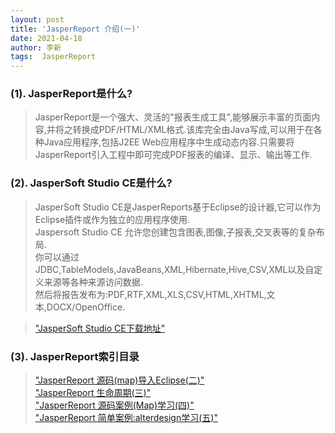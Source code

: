 ```yaml
---
layout: post
title: 'JasperReport 介绍(一)'
date: 2021-04-18
author: 李新
tags:  JasperReport
---
```


### (1). JasperReport是什么?
> JasperReport是一个强大、灵活的"报表生成工具",能够展示丰富的页面内容,并将之转换成PDF/HTML/XML格式.该库完全由Java写成,可以用于在各种Java应用程序,包括J2EE Web应用程序中生成动态内容.只需要将JasperReport引入工程中即可完成PDF报表的编译、显示、输出等工作.    

### (2). JasperSoft Studio CE是什么?
> JasperSoft Studio CE是JasperReports基于Eclipse的设计器,它可以作为Eclipse插件或作为独立的应用程序使用.  
> Jaspersoft Studio CE 允许您创建包含图表,图像,子报表,交叉表等的复杂布局.   
> 你可以通过JDBC,TableModels,JavaBeans,XML,Hibernate,Hive,CSV,XML以及自定义来源等各种来源访问数据.  
> 然后将报告发布为:PDF,RTF,XML,XLS,CSV,HTML,XHTML,文本,DOCX/OpenOffice.    

> ["JasperSoft Studio CE下载地址"](https://community.jaspersoft.com/community-download)   

### (3). JasperReport索引目录
> ["JasperReport 源码(map)导入Eclipse(二)"](/2021/04/18/JasperReport-Demo-Import.html)     
> ["JasperReport 生命周期(三)"](/2021/04/18/JasperReport-Life-Cycle.html)     
> ["JasperReport 源码案例(Map)学习(四)"](/2021/04/18/JasperReport-Map.html)     
> ["JasperReport 简单案例:alterdesign学习(五)"](/2021/04/18/JasperReport-alterdesign.html)    